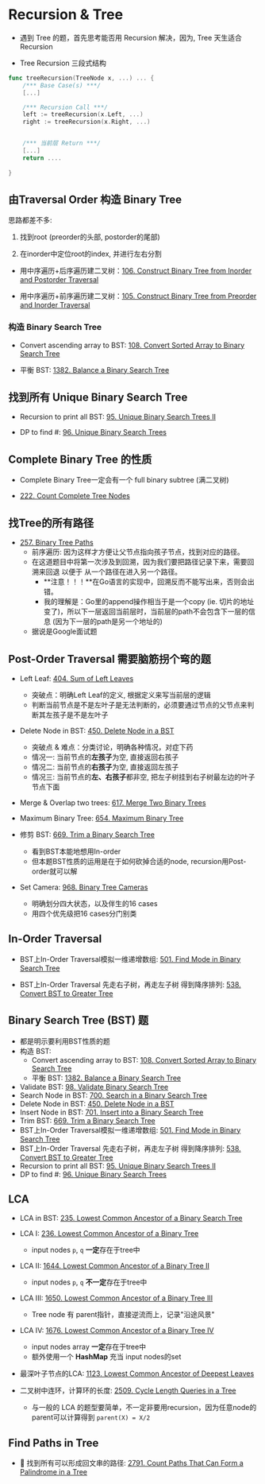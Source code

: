 # Recursion & Tree

* 遇到 Tree 的题，首先思考能否用 Recursion 解决，因为, Tree 天生适合 Recursion

* Tree Recursion 三段式结构
```go
func treeRecursion(TreeNode x, ...) ... {
    /*** Base Case(s) ***/
    [...]

    /*** Recursion Call ***/
    left := treeRecursion(x.Left, ...)
    right := treeRecursion(x.Right, ...)


    /*** 当前层 Return ***/
    [...]
    return ....
    
}
```

## 由Traversal Order 构造 Binary Tree

思路都差不多:

1. 找到root (preorder的头部, postorder的尾部)

2. 在inorder中定位root的index, 并进行左右分割

* 用中序遍历+后序遍历建二叉树：[106. Construct Binary Tree from Inorder and Postorder Traversal](https://github.com/szhou12/leetcode-go/tree/main/leetcode/0106-Construct-Binary-Tree-from-Inorder-and-Postorder-Traversal)

* 用中序遍历+前序遍历建二叉树：[105. Construct Binary Tree from Preorder and Inorder Traversal](https://github.com/szhou12/leetcode-go/tree/main/leetcode/0105-Construct-Binary-Tree-from-Preorder-and-Inorder-Traversal)




### **构造 Binary Search Tree**

* Convert ascending array to BST: [108. Convert Sorted Array to Binary Search Tree](https://github.com/szhou12/leetcode-go/tree/main/leetcode/0108-Convert-Sorted-Array-to-Binary-Search-Tree)

* 平衡 BST: [1382. Balance a Binary Search Tree](https://github.com/szhou12/leetcode-go/tree/main/leetcode/1382-Balance-a-Binary-Search-Tree)




## 找到所有 Unique Binary Search Tree

* Recursion to print all BST: [95. Unique Binary Search Trees II](https://github.com/szhou12/leetcode-go/tree/main/leetcode/0095-Unique-Binary-Search-Trees-II)

* DP to find #: [96. Unique Binary Search Trees](https://github.com/szhou12/leetcode-go/tree/main/leetcode/0096-Unique-Binary-Search-Trees)




## Complete Binary Tree 的性质

* Complete Binary Tree一定会有一个 full binary subtree (满二叉树)

* [222. Count Complete Tree Nodes](https://github.com/szhou12/leetcode-go/tree/main/leetcode/0222-Count-Complete-Tree-Nodes)




## 找Tree的所有路径

* [257. Binary Tree Paths](https://github.com/szhou12/leetcode-go/tree/main/leetcode/0257-Binary-Tree-Paths)
    * 前序遍历: 因为这样才方便让父节点指向孩子节点，找到对应的路径。
    * 在这道题目中将第一次涉及到回溯，因为我们要把路径记录下来，需要回溯来回退 以便于 从一个路径在进入另一个路径。
        * **注意！！！**在Go语言的实现中，回溯反而不能写出来，否则会出错。
        * 我的理解是：Go里的append操作相当于是一个copy (ie. 切片的地址变了)，所以下一层返回当前层时，当前层的path不会包含下一层的信息 (因为下一层的path是另一个地址的)
    * 据说是Google面试题




## Post-Order Traversal 需要脑筋拐个弯的题

* Left Leaf: [404. Sum of Left Leaves](https://github.com/szhou12/leetcode-go/tree/main/leetcode/0404-Sum-of-Left-Leaves)
    * 突破点：明确Left Leaf的定义, 根据定义来写当前层的逻辑
    * 判断当前节点是不是左叶子是无法判断的，必须要通过节点的父节点来判断其左孩子是不是左叶子

* Delete Node in BST: [450. Delete Node in a BST](https://github.com/szhou12/leetcode-go/tree/main/leetcode/0450-Delete-Node-in-a-BST)
    * 突破点 & 难点：分类讨论，明确各种情况，对症下药
    * 情况一: 当前节点的**左孩子**为空, 直接返回右孩子
    * 情况二: 当前节点的**右孩子**为空, 直接返回左孩子
    * 情况三: 当前节点的**左、右孩子**都非空, 把左子树挂到右子树最左边的叶子节点下面

* Merge & Overlap two trees: [617. Merge Two Binary Trees](https://github.com/szhou12/leetcode-go/tree/main/leetcode/0617-Merge-Two-Binary-Trees)

* Maximum Binary Tree: [654. Maximum Binary Tree](https://github.com/szhou12/leetcode-go/tree/main/leetcode/0654-Maximum-Binary-Tree)

* 修剪 BST: [669. Trim a Binary Search Tree](https://github.com/szhou12/leetcode-go/tree/main/leetcode/0669-Trim-a-Binary-Search-Tree)
    * 看到BST本能地想用In-order
    * 但本题BST性质的运用是在于如何砍掉合适的node, recursion用Post-order就可以解

* Set Camera: [968. Binary Tree Cameras](https://github.com/szhou12/leetcode-go/tree/main/leetcode/0968-Binary-Tree-Cameras)
    * 明确划分四大状态，以及伴生的16 cases
    * 用四个优先级把16 cases分门别类





## In-Order Traversal

* BST上In-Order Traversal模拟一维递增数组: [501. Find Mode in Binary Search Tree](https://github.com/szhou12/leetcode-go/tree/main/leetcode/0501-Find-Mode-in-Binary-Search-Tree)

* BST上In-Order Traversal 先走右子树，再走左子树 得到降序排列: [538. Convert BST to Greater Tree](https://github.com/szhou12/leetcode-go/tree/main/leetcode/0538-Convert-BST-to-Greater-Tree)

## Binary Search Tree (BST) 题
* 都是明示要利用BST性质的题
* 构造 BST:
    * Convert ascending array to BST: [108. Convert Sorted Array to Binary Search Tree](https://github.com/szhou12/leetcode-go/tree/main/leetcode/0108-Convert-Sorted-Array-to-Binary-Search-Tree)
    * 平衡 BST: [1382. Balance a Binary Search Tree](https://github.com/szhou12/leetcode-go/tree/main/leetcode/1382-Balance-a-Binary-Search-Tree)
* Validate BST: [98. Validate Binary Search Tree](https://github.com/szhou12/leetcode-go/tree/main/leetcode/0098-Validate-Binary-Search-Tree)
* Search Node in BST: [700. Search in a Binary Search Tree](https://github.com/szhou12/leetcode-go/tree/main/leetcode/0700-Search-in-a-Binary-Search-Tree)
* Delete Node in BST: [450. Delete Node in a BST](https://github.com/szhou12/leetcode-go/tree/main/leetcode/0450-Delete-Node-in-a-BST)
* Insert Node in BST: [701. Insert into a Binary Search Tree](https://github.com/szhou12/leetcode-go/tree/main/leetcode/0701-Insert-into-a-Binary-Search-Tree)
* Trim BST: [669. Trim a Binary Search Tree](https://github.com/szhou12/leetcode-go/tree/main/leetcode/0669-Trim-a-Binary-Search-Tree)
* BST上In-Order Traversal模拟一维递增数组: [501. Find Mode in Binary Search Tree](https://github.com/szhou12/leetcode-go/tree/main/leetcode/0501-Find-Mode-in-Binary-Search-Tree)
* BST上In-Order Traversal 先走右子树，再走左子树 得到降序排列: [538. Convert BST to Greater Tree](https://github.com/szhou12/leetcode-go/tree/main/leetcode/0538-Convert-BST-to-Greater-Tree)
* Recursion to print all BST: [95. Unique Binary Search Trees II](https://github.com/szhou12/leetcode-go/tree/main/leetcode/0095-Unique-Binary-Search-Trees-II)
* DP to find #: [96. Unique Binary Search Trees](https://github.com/szhou12/leetcode-go/tree/main/leetcode/0096-Unique-Binary-Search-Trees)


## LCA
* LCA in BST: [235. Lowest Common Ancestor of a Binary Search Tree](https://github.com/szhou12/leetcode-go/tree/main/leetcode/0235-Lowest-Common-Ancestor-of-a-Binary-Search-Tree)

* LCA I: [236. Lowest Common Ancestor of a Binary Tree](https://github.com/szhou12/leetcode-go/tree/main/leetcode/0236-Lowest-Common-Ancestor-of-a-Binary-Tree)
    * input nodes `p`, `q` **一定**存在于tree中

* LCA II: [1644. Lowest Common Ancestor of a Binary Tree II](https://github.com/szhou12/leetcode-go/tree/main/leetcode/1644-Lowest-Common-Ancestor-of-a-Binary-Tree-II)
    * input nodes `p`, `q` **不一定**存在于tree中

* LCA III: [1650. Lowest Common Ancestor of a Binary Tree III](https://github.com/szhou12/leetcode-go/tree/main/leetcode/1650-Lowest-Common-Ancestor-of-a-Binary-Tree-III)
    * Tree node 有 parent指针，直接逆流而上，记录"沿途风景"

* LCA IV: [1676. Lowest Common Ancestor of a Binary Tree IV](https://github.com/szhou12/leetcode-go/tree/main/leetcode/1676-Lowest-Common-Ancestor-of-a-Binary-Tree-IV)
    * input nodes array **一定**存在于tree中
    * 额外使用一个 **HashMap** 充当 input nodes的set

* 最深叶子节点的LCA: [1123. Lowest Common Ancestor of Deepest Leaves](https://github.com/szhou12/leetcode-go/tree/main/leetcode/1123-Lowest-Common-Ancestor-of-Deepest-Leaves)

* 二叉树中连环，计算环的长度: [2509. Cycle Length Queries in a Tree](https://github.com/szhou12/leetcode-go/tree/main/leetcode/2509-Cycle-Length-Queries-in-a-Tree)
    * 与一般的 LCA 的题型要简单，不一定非要用recursion，因为任意node的parent可以计算得到 `parent(X) = X/2`


## Find Paths in Tree
* :red_circle: 找到所有可以形成回文串的路径: [2791. Count Paths That Can Form a Palindrome in a Tree](https://github.com/szhou12/leetcode-go/tree/main/leetcode/2791-Count-Paths-That-Can-Form-a-Palindrome-in-a-Tree)
